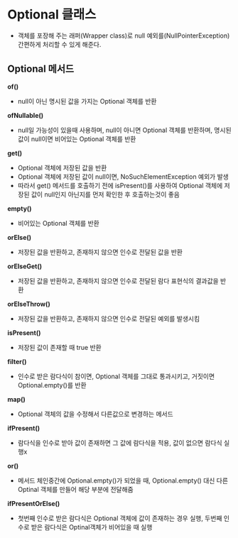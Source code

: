 # Optional 클래스
- 객체를 포장해 주는 래퍼(Wrapper class)로 null 예외를(NullPointerException) 간편하게 처리할 수 있게 해준다.

## Optional 메서드
**of()**
- null이 아닌 명시된 값을 가지는 Optional 객체를 반환

**ofNullable()**
- null일 가능성이 있을때 사용하며, null이 아니면 Optional 객체를 반환하며, 명시된 값이 null이면 비어있는 Optional 객체를 반환

**get()**
- Optional 객체에 저장된 값을 반환
- Optional 객체에 저장된 값이 null이면, NoSuchElementException 예외가 발생
- 따라서 get() 메서드를 호출하기 전에 isPresent()를 사용하여 Optional 객체에 저장된 값이 null인지 아닌지를 먼저 확인한 후 호출하는것이 좋음

**empty()**
- 비어있는 Optional 객체를 반환

**orElse()**
- 저장된 값을 반환하고, 존재하지 않으면 인수로 전달된 값을 반환

**orElseGet()**
- 저장된 값을 반환하고, 존재하지 않으면 인수로 전달된 람다 표현식의 결과값을 반환

**orElseThrow()**
- 저장된 값을 반환하고, 존재하지 않으면 인수로 전달된 예외를 발생시킴

**isPresent()**
- 저장된 값이 존재할 때 true 반환

**filter()**
- 인수로 받은 람다식이 참이면, Optional 객체를 그대로 통과시키고, 거짓이면 Optional.empty()를 반환

**map()**
- Optional 객체의 값을 수정해서 다른값으로 변경하는 메서드

**ifPresent()**
- 람다식을 인수로 받아 값이 존재하면 그 값에 람다식을 적용, 값이 없으면 람다식 실행x

**or()**
- 메서드 체인중간에 Optional.empty()가 되었을 때,  Optional.empty() 대신 다른 Optinal 객체를 만들어 해당 부분에 전달해줌

**ifPresentOrElse()**
- 첫번째 인수로 받은 람다식은 Optional 객체에 값이 존재하는 경우 실행, 두번째 인수로 받은 람다식은 Optinal객체가 비어있을 때 실행
